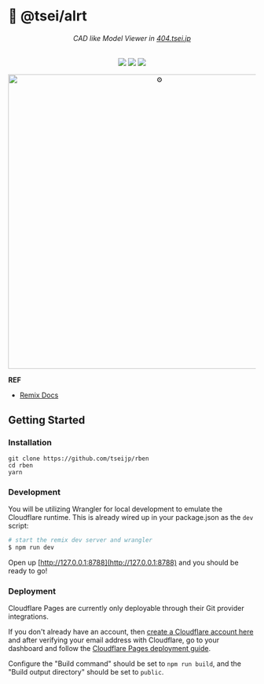 # 🚨 @tsei/alrt

<div align="center">

###### CAD like Model Viewer in [404.tsei.jp][alrt]

[![][status-img]][status]
[![][code-quality-img]][code-quality]
[![][license-img]][license]

  <a href="https://404.tsei.jp/">
    <img src="https://i.imgur.com/raM25u6.gif" width="600" alt="⚙" />
  </a>
</div>

[alrt]: https://404.tsei.jp/
[status]: https://github.com/tseijp/alrt/actions/
[code-quality]: https://www.codefactor.io/repository/github/tseijp/alrt/
[license]: https://github.com/tseijp/alrt/
[status-img]: https://img.shields.io/badge/build-passing-red?style=flat&colorA=000&colorB=000
[code-quality-img]: https://img.shields.io/codefactor/grade/github/tseijp/alrt?style=flat&colorA=000&colorB=000
[license-img]: https://img.shields.io/badge/license-MIT-black?style=flat&colorA=000&colorB=000

__REF__
- [Remix Docs](https://remix.run/docs)

## Getting Started

### Installation

```shell
git clone https://github.com/tseijp/rben
cd rben
yarn
```

### Development

You will be utilizing Wrangler for local development to emulate the Cloudflare runtime.
This is already wired up in your package.json as the `dev` script:

```sh
# start the remix dev server and wrangler
$ npm run dev
```

Open up [http://127.0.0.1:8788](http://127.0.0.1:8788) and you should be ready to go!

### Deployment

Cloudflare Pages are currently only deployable through their Git provider integrations.

If you don't already have an account,
then [create a Cloudflare account here][pages] and after verifying your email address with Cloudflare,
go to your dashboard and follow the [Cloudflare Pages deployment guide][guide].

[pages]: https://dash.cloudflare.com/sign-up/pages
[guide]: https://developers.cloudflare.com/pages/framework-guides/deploy-anything

Configure the "Build command" should be set to `npm run build`, and the "Build output directory" should be set to `public`.
